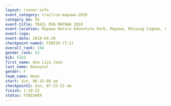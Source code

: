 ```yaml
---
layout: runner-info 
event_category: trailrun-mapawa-2018 
category_km: 5K 
event-title: TRAIL RUN MAPAWA 2018 
event-location: Mapawa Nature Adventure Park, Mapawa, Malasag Cugman, Cagayan de Oro Philippines 
event-logo: 
event-date: 2018-04-29 
checkpoint-name2: FINISH (T-2) 
overall_rank: 104
gender_rank: 52
bib: 5163
first_name: Ana Liza Jane
last_name: Banaynal
gender: F
team_name: None
start: Sun, 06-15-00 am
checkpoint2: Sun, 07-33-22 am
finish: 1-18-22
status: FINISHER
---
```

